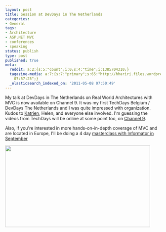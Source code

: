 ```yaml
---
layout: post
title: Session at DevDays in The Netherlands
categories:
- General
tags:
- Architecture
- ASP.NET MVC
- conferences
- speaking
status: publish
type: post
published: true
meta:
  reddit: a:2:{s:5:"count";i:0;s:4:"time";i:1385704310;}
  tagazine-media: a:7:{s:7:"primary";s:65:"http://hhariri.files.wordpress.com/2011/05/08-05-2011-9-52-45.png";s:6:"images";a:1:{s:65:"http://hhariri.files.wordpress.com/2011/05/08-05-2011-9-52-45.png";a:6:{s:8:"file_url";s:65:"http://hhariri.files.wordpress.com/2011/05/08-05-2011-9-52-45.png";s:5:"width";s:3:"732";s:6:"height";s:3:"414";s:4:"type";s:5:"image";s:4:"area";s:6:"303048";s:9:"file_path";s:0:"";}}s:6:"videos";a:0:{}s:11:"image_count";s:1:"1";s:6:"author";s:7:"5078411";s:7:"blog_id";s:8:"11677451";s:9:"mod_stamp";s:19:"2011-05-08
    07:57:25";}
  _elasticsearch_indexed_on: '2011-05-08 07:50:49'
---
```

My talk at DevDays in The Netherlands on Real World Architectures with MVC is now available on Channel 9. It was my first TechDays Belgium / DevDays The Netherlands and I was quite impressed with organization. Kudos to <a href="http://twitter.com/katriendg">Katrien</a>, Helen, and everyone else involved. I'm guessing the videos from TechDays will be online at some point too, on <a href="http://dev9.cloudapp.net/Events/TechDays/TechDays-2011-Belgium">Channel 9</a>.

Also, if you're interested in more hands-on-in-depth coverage of MVC and are located in Europe, I'll be doing a 4 day <a href="http://www.informator.se/utbildningar/systemutveckling/applikation/dotnet-och-visual-studio/using-aspdotnet-mvc-in-the-real-world-from-start-to-finish.aspx">masterclass with Informator in September</a>

<a href="http://channel9.msdn.com/Events/DevDays/DevDays-2011-Netherlands/Devdays072"><img class="alignnone size-medium wp-image-1766" title="08-05-2011 9-52-45" src="http://hhariri.files.wordpress.com/2011/05/08-05-2011-9-52-45.png?w=300" alt="" width="469" height="264" /></a>
